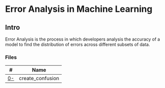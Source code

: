 # Error Analysis in Machine Learning


## Intro

Error Analysis is the process in which developers analysis the accuracy of a model
to find the distribution of errors across different subsets of data.

### Files

| #                             | Name             |
|-------------------------------|------------------|
| [0-](./0-create_confusion.py) | create_confusion |



